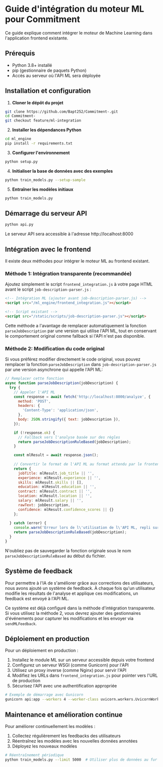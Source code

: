 # Guide d'intégration du moteur ML pour Commitment

Ce guide explique comment intégrer le moteur de Machine Learning dans l'application frontend existante.

## Prérequis

- Python 3.8+ installé
- pip (gestionnaire de paquets Python)
- Accès au serveur où l'API ML sera déployée

## Installation et configuration

1. **Cloner le dépôt du projet**

```bash
git clone https://github.com/Bapt252/Commitment-.git
cd Commitment-
git checkout feature/ml-integration
```

2. **Installer les dépendances Python**

```bash
cd ml_engine
pip install -r requirements.txt
```

3. **Configurer l'environnement**

```bash
python setup.py
```

4. **Initialiser la base de données avec des exemples**

```bash
python train_models.py --setup-sample
```

5. **Entraîner les modèles initiaux**

```bash
python train_models.py
```

## Démarrage du serveur API

```bash
python api.py
```

Le serveur API sera accessible à l'adresse http://localhost:8000

## Intégration avec le frontend

Il existe deux méthodes pour intégrer le moteur ML au frontend existant.

### Méthode 1: Intégration transparente (recommandée)

Ajoutez simplement le script `frontend_integration.js` à votre page HTML avant le script `job-description-parser.js` :

```html
<!-- Intégration ML (ajouter avant job-description-parser.js) -->
<script src="/ml_engine/frontend_integration.js"></script>

<!-- Script existant -->
<script src="/static/scripts/job-description-parser.js"></script>
```

Cette méthode a l'avantage de remplacer automatiquement la fonction `parseJobDescription` par une version qui utilise l'API ML, tout en conservant le comportement original comme fallback si l'API n'est pas disponible.

### Méthode 2: Modification du code original

Si vous préférez modifier directement le code original, vous pouvez remplacer la fonction `parseJobDescription` dans `job-description-parser.js` par une version asynchrone qui appelle l'API ML:

```javascript
// Remplacer cette fonction
async function parseJobDescription(jobDescription) {
  try {
    // Appeler l'API ML
    const response = await fetch('http://localhost:8000/analyze', {
      method: 'POST',
      headers: {
        'Content-Type': 'application/json',
      },
      body: JSON.stringify({ text: jobDescription }),
    });

    if (!response.ok) {
      // Fallback vers l'analyse basée sur des règles
      return parseJobDescriptionRuleBased(jobDescription);
    }

    const mlResult = await response.json();
    
    // Convertir le format de l'API ML au format attendu par le frontend
    return {
      jobTitle: mlResult.job_title || '',
      experience: mlResult.experience || '',
      skills: mlResult.skills || [],
      education: mlResult.education || '',
      contract: mlResult.contract || '',
      location: mlResult.location || '',
      salary: mlResult.salary || '',
      rawText: jobDescription,
      confidence: mlResult.confidence_scores || {}
    };
    
  } catch (error) {
    console.warn('Erreur lors de l\'utilisation de l\'API ML, repli sur le système basé sur des règles.');
    return parseJobDescriptionRuleBased(jobDescription);
  }
}
```

N'oubliez pas de sauvegarder la fonction originale sous le nom `parseJobDescriptionRuleBased` au début du fichier.

## Système de feedback

Pour permettre à l'IA de s'améliorer grâce aux corrections des utilisateurs, nous avons ajouté un système de feedback. À chaque fois qu'un utilisateur modifie les résultats de l'analyse et applique ces modifications, un feedback est envoyé à l'API ML.

Ce système est déjà configuré dans la méthode d'intégration transparente. Si vous utilisez la méthode 2, vous devrez ajouter des gestionnaires d'événements pour capturer les modifications et les envoyer via `sendMLFeedback`.

## Déploiement en production

Pour un déploiement en production :

1. Installez le module ML sur un serveur accessible depuis votre frontend
2. Configurez un serveur WSGI (comme Gunicorn) pour l'API
3. Utilisez un proxy inverse (comme Nginx) pour servir l'API
4. Modifiez les URLs dans `frontend_integration.js` pour pointer vers l'URL de production
5. Sécurisez l'API avec une authentification appropriée

```bash
# Exemple de démarrage avec Gunicorn
gunicorn api:app --workers 4 --worker-class uvicorn.workers.UvicornWorker --bind 0.0.0.0:8000
```

## Maintenance et amélioration continue

Pour améliorer continuellement les modèles :

1. Collectez régulièrement les feedbacks des utilisateurs
2. Réentraînez les modèles avec les nouvelles données annotées
3. Déployez les nouveaux modèles

```bash
# Réentraînement périodique
python train_models.py --limit 5000  # Utiliser plus de données au fur et à mesure
```